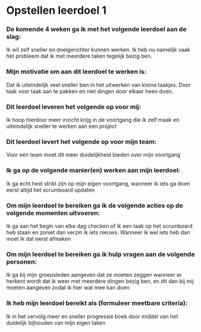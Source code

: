 # Opstellen leerdoel 1

### De komende 4 weken ga ik met het volgende leerdoel aan de slag: 
Ik wil zelf sneller en doelgerichter kunnen werken. Ik heb nu namelijk vaak het probleem dat ik met meerdere taken tegelijk bezig ben. 


### Mijn motivatie om aan dit leerdoel te werken is:
Dat ik uiteindelijk veel sneller ben in het uitwerken van kleine taakjes. Door taak voor taak aan te pakken en niet dingen door elkaar heen doen.


### Dit leerdoel leveren het volgende op voor mij:
Ik hoop hierdoor meer inzicht krijg in de voortgang die ik zelf maak en uiteindelijk sneller te werken aan een project


### Dit leerdoel levert het volgende op voor mijn team:
Voor een team moet dit meer duidelijkheid bieden over mijn voortgang


### Ik ga op de volgende manier(en) werken aan mijn leerdoel:
Ik ga echt heel strikt zijn op mijn eigen voortgang, wanneer ik iets ga doen eerst altijd het scrumboard updaten


### Om mijn leerdoel te bereiken ga ik de volgende acties op de volgende momenten uitvoeren:
Ik ga aan het begin van elke dag checken of ik een taak op het scrumboard heb staan en zoniet dan verzin ik iets nieuws. Wanneer ik wel iets heb dan moet ik dat eerst afmaken


### Om mijn leerdoel te bereiken ga ik hulp vragen aan de volgende personen:
Ik ga bij mijn groepsleden aangeven dat ze moeten zeggen wanneer er herkent wordt dat ik weer met meerdere dingen bezig ben, en dit dan bij mij moeten aangeven zodat ik hier wat mee kan doen


### Ik heb mijn leerdoel bereikt als (formuleer meetbare criteria):
Ik in het vervolg meer en sneller progressie boek door middel van het duidelijk bijhouden van mijn eigen taken

